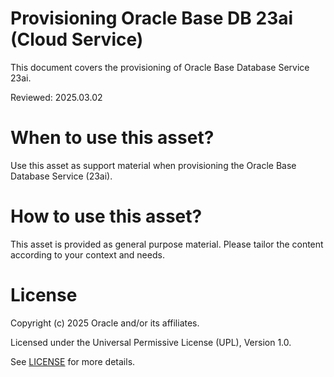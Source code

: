 # Provisioning Oracle Base DB 23ai (Cloud Service)
 
This document covers the provisioning of Oracle Base Database Service 23ai.

Reviewed: 2025.03.02
 

# When to use this asset?

Use this asset as support material when provisioning the Oracle Base Database Service (23ai).


# How to use this asset?

This asset is provided as general purpose material. Please tailor the content according to your context and needs.


# License
 
Copyright (c) 2025 Oracle and/or its affiliates.
 
Licensed under the Universal Permissive License (UPL), Version 1.0.
 
See [LICENSE](https://github.com/oracle-devrel/technology-engineering/blob/main/LICENSE) for more details.
